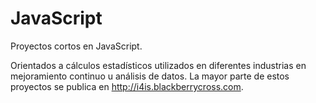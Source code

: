 # JavaScript
Proyectos cortos en JavaScript.

Orientados a cálculos estadísticos utilizados en diferentes industrias en mejoramiento continuo u análisis de datos.
La mayor parte de estos proyectos se publica en http://i4is.blackberrycross.com.

